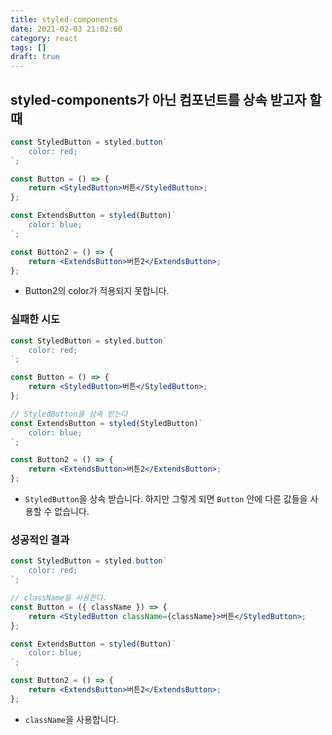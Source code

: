 ```yaml
---
title: styled-components
date: 2021-02-03 21:02:60
category: react
tags: []
draft: true
---
```


## styled-components가 아닌 컴포넌트를 상속 받고자 할때

```jsx
const StyledButton = styled.button`
	color: red;
`;

const Button = () => {
	return <StyledButton>버튼</StyledButton>;
};

const ExtendsButton = styled(Button)`
	color: blue;
`;

const Button2 = () => {
	return <ExtendsButton>버튼2</ExtendsButton>;
};
```

- Button2의 color가 적용되지 못합니다.

### 실패한 시도

```jsx
const StyledButton = styled.button`
	color: red;
`;

const Button = () => {
	return <StyledButton>버튼</StyledButton>;
};

// StyledButton을 상속 받는다
const ExtendsButton = styled(StyledButton)`
	color: blue;
`;

const Button2 = () => {
	return <ExtendsButton>버튼2</ExtendsButton>;
};
```

- `StyledButton`을 상속 받습니다. 하지만 그렇게 되면 `Button` 안에 다른 값들을 사용할 수 없습니다.

### 성공적인 결과

```jsx
const StyledButton = styled.button`
	color: red;
`;

// className을 사용한다.
const Button = ({ className }) => {
	return <StyledButton className={className}>버튼</StyledButton>;
};

const ExtendsButton = styled(Button)`
	color: blue;
`;

const Button2 = () => {
	return <ExtendsButton>버튼2</ExtendsButton>;
};
```

- `className`을 사용합니다.
